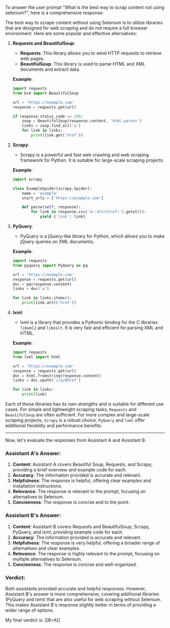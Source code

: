 
To answer the user prompt "What is the best way to scrap content not using selenium?", here is a comprehensive response:

The best way to scrape content without using Selenium is to utilize libraries that are designed for web scraping and do not require a full browser environment. Here are some popular and effective alternatives:

1. **Requests and BeautifulSoup**:
   - **Requests**: This library allows you to send HTTP requests to retrieve web pages.
   - **BeautifulSoup**: This library is used to parse HTML and XML documents and extract data.

   **Example**:
   ```python
   import requests
   from bs4 import BeautifulSoup

   url = 'https://example.com'
   response = requests.get(url)

   if response.status_code == 200:
       soup = BeautifulSoup(response.content, 'html.parser')
       links = soup.find_all('a')
       for link in links:
           print(link.get('href'))
   ```

2. **Scrapy**:
   - Scrapy is a powerful and fast web crawling and web scraping framework for Python. It is suitable for large-scale scraping projects.

   **Example**:
   ```python
   import scrapy

   class ExampleSpider(scrapy.Spider):
       name = 'example'
       start_urls = ['https://example.com']

       def parse(self, response):
           for link in response.css('a::attr(href)').getall():
               yield {'link': link}
   ```

3. **PyQuery**:
   - PyQuery is a jQuery-like library for Python, which allows you to make jQuery queries on XML documents.

   **Example**:
   ```python
   import requests
   from pyquery import PyQuery as pq

   url = 'https://example.com'
   response = requests.get(url)
   doc = pq(response.content)
   links = doc('a')

   for link in links.items():
       print(link.attr('href'))
   ```

4. **lxml**:
   - lxml is a library that provides a Pythonic binding for the C libraries `libxml2` and `libxslt`. It is very fast and efficient for parsing XML and HTML.

   **Example**:
   ```python
   import requests
   from lxml import html

   url = 'https://example.com'
   response = requests.get(url)
   doc = html.fromstring(response.content)
   links = doc.xpath('//a/@href')

   for link in links:
       print(link)
   ```

Each of these libraries has its own strengths and is suitable for different use cases. For simple and lightweight scraping tasks, `Requests` and `BeautifulSoup` are often sufficient. For more complex and large-scale scraping projects, `Scrapy` is a robust choice. `PyQuery` and `lxml` offer additional flexibility and performance benefits.

---

Now, let's evaluate the responses from Assistant A and Assistant B.

### Assistant A's Answer:
1. **Content**: Assistant A covers Beautiful Soup, Requests, and Scrapy, providing a brief overview and example code for each.
2. **Accuracy**: The information provided is accurate and relevant.
3. **Helpfulness**: The response is helpful, offering clear examples and installation instructions.
4. **Relevance**: The response is relevant to the prompt, focusing on alternatives to Selenium.
5. **Conciseness**: The response is concise and to the point.

### Assistant B's Answer:
1. **Content**: Assistant B covers Requests and BeautifulSoup, Scrapy, PyQuery, and lxml, providing example code for each.
2. **Accuracy**: The information provided is accurate and relevant.
3. **Helpfulness**: The response is very helpful, offering a broader range of alternatives and clear examples.
4. **Relevance**: The response is highly relevant to the prompt, focusing on multiple alternatives to Selenium.
5. **Conciseness**: The response is concise and well-organized.

### Verdict:
Both assistants provided accurate and helpful responses. However, Assistant B's answer is more comprehensive, covering additional libraries (PyQuery and lxml) that are also useful for web scraping without Selenium. This makes Assistant B's response slightly better in terms of providing a wider range of options.

My final verdict is: [[B>A]]